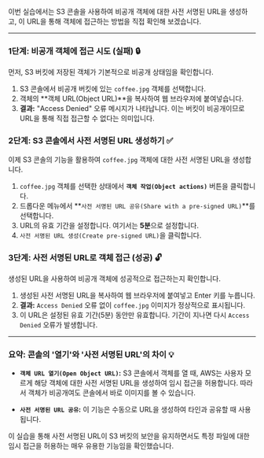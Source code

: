 

이번 실습에서는 S3 콘솔을 사용하여 비공개 객체에 대한 사전 서명된 URL을 생성하고, 이 URL을 통해 객체에 접근하는 방법을 직접 확인해 보겠습니다.

---

### 1단계: 비공개 객체에 접근 시도 (실패) 🔒

먼저, S3 버킷에 저장된 객체가 기본적으로 비공개 상태임을 확인합니다.

1. S3 콘솔에서 비공개 버킷에 있는 `coffee.jpg` 객체를 선택합니다.
2. 객체의 **객체 URL(Object URL)**을 복사하여 웹 브라우저에 붙여넣습니다.
3. **결과:** "Access Denied" 오류 메시지가 나타납니다. 이는 버킷이 비공개이므로 URL을 통해 직접 접근할 수 없다는 의미입니다.

### 2단계: S3 콘솔에서 사전 서명된 URL 생성하기 ✅

이제 S3 콘솔의 기능을 활용하여 `coffee.jpg` 객체에 대한 사전 서명된 URL을 생성합니다.

1. `coffee.jpg` 객체를 선택한 상태에서 **`객체 작업(Object actions)`** 버튼을 클릭합니다.
2. 드롭다운 메뉴에서 **`사전 서명된 URL 공유(Share with a pre-signed URL)`**를 선택합니다.
3. URL의 유효 기간을 설정합니다. 여기서는 **5분**으로 설정합니다.
4. `사전 서명된 URL 생성(Create pre-signed URL)`을 클릭합니다.

### 3단계: 사전 서명된 URL로 객체 접근 (성공) 🔓

생성된 URL을 사용하여 비공개 객체에 성공적으로 접근하는지 확인합니다.

1. 생성된 사전 서명된 URL을 복사하여 웹 브라우저에 붙여넣고 Enter 키를 누릅니다.
2. **결과:** `Access Denied` 오류 없이 `coffee.jpg` 이미지가 정상적으로 표시됩니다.
3. 이 URL은 설정된 유효 기간(5분) 동안만 유효합니다. 기간이 지나면 다시 `Access Denied` 오류가 발생합니다.

---

### 요약: 콘솔의 '열기'와 '사전 서명된 URL'의 차이 💡

- **`객체 URL 열기(Open Object URL)`:** S3 콘솔에서 객체를 열 때, AWS는 사용자 모르게 해당 객체에 대한 사전 서명된 URL을 생성하여 임시 접근을 허용합니다. 따라서 객체가 비공개여도 콘솔에서 바로 이미지를 볼 수 있습니다.
    
- **`사전 서명된 URL 공유`:** 이 기능은 수동으로 URL을 생성하여 타인과 공유할 때 사용됩니다.

이 실습을 통해 사전 서명된 URL이 S3 버킷의 보안을 유지하면서도 특정 파일에 대한 임시 접근을 허용하는 매우 유용한 기능임을 확인했습니다.